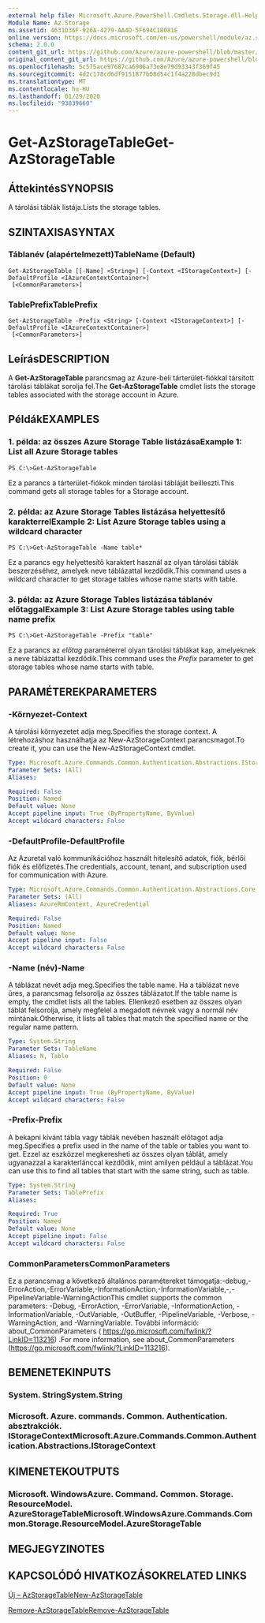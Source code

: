 ```yaml
---
external help file: Microsoft.Azure.PowerShell.Cmdlets.Storage.dll-Help.xml
Module Name: Az.Storage
ms.assetid: 4631D36F-926A-4279-AA4D-5F694C18081E
online version: https://docs.microsoft.com/en-us/powershell/module/az.storage/get-azstoragetable
schema: 2.0.0
content_git_url: https://github.com/Azure/azure-powershell/blob/master/src/Storage/Storage.Management/help/Get-AzStorageTable.md
original_content_git_url: https://github.com/Azure/azure-powershell/blob/master/src/Storage/Storage.Management/help/Get-AzStorageTable.md
ms.openlocfilehash: 5c575ace97687ca6906a73e8e79d93343f369f45
ms.sourcegitcommit: 4d2c178cd6df9151877b08d54c1f4a228dbec9d1
ms.translationtype: MT
ms.contentlocale: hu-HU
ms.lasthandoff: 01/29/2020
ms.locfileid: "93839660"
---
```

# <span data-ttu-id="c6061-101">Get-AzStorageTable</span><span class="sxs-lookup"><span data-stu-id="c6061-101">Get-AzStorageTable</span></span>

## <span data-ttu-id="c6061-102">Áttekintés</span><span class="sxs-lookup"><span data-stu-id="c6061-102">SYNOPSIS</span></span>
<span data-ttu-id="c6061-103">A tárolási táblák listája.</span><span class="sxs-lookup"><span data-stu-id="c6061-103">Lists the storage tables.</span></span>

## <span data-ttu-id="c6061-104">SZINTAXISA</span><span class="sxs-lookup"><span data-stu-id="c6061-104">SYNTAX</span></span>

### <span data-ttu-id="c6061-105">Táblanév (alapértelmezett)</span><span class="sxs-lookup"><span data-stu-id="c6061-105">TableName (Default)</span></span>
```
Get-AzStorageTable [[-Name] <String>] [-Context <IStorageContext>] [-DefaultProfile <IAzureContextContainer>]
 [<CommonParameters>]
```

### <span data-ttu-id="c6061-106">TablePrefix</span><span class="sxs-lookup"><span data-stu-id="c6061-106">TablePrefix</span></span>
```
Get-AzStorageTable -Prefix <String> [-Context <IStorageContext>] [-DefaultProfile <IAzureContextContainer>]
 [<CommonParameters>]
```

## <span data-ttu-id="c6061-107">Leírás</span><span class="sxs-lookup"><span data-stu-id="c6061-107">DESCRIPTION</span></span>
<span data-ttu-id="c6061-108">A **Get-AzStorageTable** parancsmag az Azure-beli tárterület-fiókkal társított tárolási táblákat sorolja fel.</span><span class="sxs-lookup"><span data-stu-id="c6061-108">The **Get-AzStorageTable** cmdlet lists the storage tables associated with the storage account in Azure.</span></span>

## <span data-ttu-id="c6061-109">Példák</span><span class="sxs-lookup"><span data-stu-id="c6061-109">EXAMPLES</span></span>

### <span data-ttu-id="c6061-110">1. példa: az összes Azure Storage Table listázása</span><span class="sxs-lookup"><span data-stu-id="c6061-110">Example 1: List all Azure Storage tables</span></span>
```
PS C:\>Get-AzStorageTable
```

<span data-ttu-id="c6061-111">Ez a parancs a tárterület-fiókok minden tárolási tábláját beilleszti.</span><span class="sxs-lookup"><span data-stu-id="c6061-111">This command gets all storage tables for a Storage account.</span></span>

### <span data-ttu-id="c6061-112">2. példa: az Azure Storage Tables listázása helyettesítő karakterrel</span><span class="sxs-lookup"><span data-stu-id="c6061-112">Example 2: List Azure Storage tables using a wildcard character</span></span>
```
PS C:\>Get-AzStorageTable -Name table*
```

<span data-ttu-id="c6061-113">Ez a parancs egy helyettesítő karaktert használ az olyan tárolási táblák beszerzéséhez, amelyek neve táblázattal kezdődik.</span><span class="sxs-lookup"><span data-stu-id="c6061-113">This command uses a wildcard character to get storage tables whose name starts with table.</span></span>

### <span data-ttu-id="c6061-114">3. példa: az Azure Storage Tables listázása táblanév előtaggal</span><span class="sxs-lookup"><span data-stu-id="c6061-114">Example 3: List Azure Storage tables using table name prefix</span></span>
```
PS C:\>Get-AzStorageTable -Prefix "table"
```

<span data-ttu-id="c6061-115">Ez a parancs az *előtag* paraméterrel olyan tárolási táblákat kap, amelyeknek a neve táblázattal kezdődik.</span><span class="sxs-lookup"><span data-stu-id="c6061-115">This command uses the *Prefix* parameter to get storage tables whose name starts with table.</span></span>

## <span data-ttu-id="c6061-116">PARAMÉTEREK</span><span class="sxs-lookup"><span data-stu-id="c6061-116">PARAMETERS</span></span>

### <span data-ttu-id="c6061-117">-Környezet</span><span class="sxs-lookup"><span data-stu-id="c6061-117">-Context</span></span>
<span data-ttu-id="c6061-118">A tárolási környezetet adja meg.</span><span class="sxs-lookup"><span data-stu-id="c6061-118">Specifies the storage context.</span></span>
<span data-ttu-id="c6061-119">A létrehozáshoz használhatja az New-AzStorageContext parancsmagot.</span><span class="sxs-lookup"><span data-stu-id="c6061-119">To create it, you can use the New-AzStorageContext cmdlet.</span></span>

```yaml
Type: Microsoft.Azure.Commands.Common.Authentication.Abstractions.IStorageContext
Parameter Sets: (All)
Aliases:

Required: False
Position: Named
Default value: None
Accept pipeline input: True (ByPropertyName, ByValue)
Accept wildcard characters: False
```

### <span data-ttu-id="c6061-120">-DefaultProfile</span><span class="sxs-lookup"><span data-stu-id="c6061-120">-DefaultProfile</span></span>
<span data-ttu-id="c6061-121">Az Azuretal való kommunikációhoz használt hitelesítő adatok, fiók, bérlői fiók és előfizetés.</span><span class="sxs-lookup"><span data-stu-id="c6061-121">The credentials, account, tenant, and subscription used for communication with Azure.</span></span>

```yaml
Type: Microsoft.Azure.Commands.Common.Authentication.Abstractions.Core.IAzureContextContainer
Parameter Sets: (All)
Aliases: AzureRmContext, AzureCredential

Required: False
Position: Named
Default value: None
Accept pipeline input: False
Accept wildcard characters: False
```

### <span data-ttu-id="c6061-122">-Name (név)</span><span class="sxs-lookup"><span data-stu-id="c6061-122">-Name</span></span>
<span data-ttu-id="c6061-123">A táblázat nevét adja meg.</span><span class="sxs-lookup"><span data-stu-id="c6061-123">Specifies the table name.</span></span>
<span data-ttu-id="c6061-124">Ha a táblázat neve üres, a parancsmag felsorolja az összes táblázatot.</span><span class="sxs-lookup"><span data-stu-id="c6061-124">If the table name is empty, the cmdlet lists all the tables.</span></span>
<span data-ttu-id="c6061-125">Ellenkező esetben az összes olyan táblát felsorolja, amely megfelel a megadott névnek vagy a normál név mintának.</span><span class="sxs-lookup"><span data-stu-id="c6061-125">Otherwise, it lists all tables that match the specified name or the regular name pattern.</span></span>

```yaml
Type: System.String
Parameter Sets: TableName
Aliases: N, Table

Required: False
Position: 0
Default value: None
Accept pipeline input: True (ByPropertyName, ByValue)
Accept wildcard characters: False
```

### <span data-ttu-id="c6061-126">-Prefix</span><span class="sxs-lookup"><span data-stu-id="c6061-126">-Prefix</span></span>
<span data-ttu-id="c6061-127">A bekapni kívánt tábla vagy táblák nevében használt előtagot adja meg.</span><span class="sxs-lookup"><span data-stu-id="c6061-127">Specifies a prefix used in the name of the table or tables you want to get.</span></span>
<span data-ttu-id="c6061-128">Ezzel az eszközzel megkeresheti az összes olyan táblát, amely ugyanazzal a karakterlánccal kezdődik, mint amilyen például a táblázat.</span><span class="sxs-lookup"><span data-stu-id="c6061-128">You can use this to find all tables that start with the same string, such as table.</span></span>

```yaml
Type: System.String
Parameter Sets: TablePrefix
Aliases:

Required: True
Position: Named
Default value: None
Accept pipeline input: False
Accept wildcard characters: False
```

### <span data-ttu-id="c6061-129">CommonParameters</span><span class="sxs-lookup"><span data-stu-id="c6061-129">CommonParameters</span></span>
<span data-ttu-id="c6061-130">Ez a parancsmag a következő általános paramétereket támogatja:-debug,-ErrorAction,-ErrorVariable,-InformationAction,-InformationVariable,-,-PipelineVariable-WarningAction</span><span class="sxs-lookup"><span data-stu-id="c6061-130">This cmdlet supports the common parameters: -Debug, -ErrorAction, -ErrorVariable, -InformationAction, -InformationVariable, -OutVariable, -OutBuffer, -PipelineVariable, -Verbose, -WarningAction, and -WarningVariable.</span></span> <span data-ttu-id="c6061-131">További információ: about_CommonParameters ( https://go.microsoft.com/fwlink/?LinkID=113216) .</span><span class="sxs-lookup"><span data-stu-id="c6061-131">For more information, see about_CommonParameters (https://go.microsoft.com/fwlink/?LinkID=113216).</span></span>

## <span data-ttu-id="c6061-132">BEMENETEK</span><span class="sxs-lookup"><span data-stu-id="c6061-132">INPUTS</span></span>

### <span data-ttu-id="c6061-133">System. String</span><span class="sxs-lookup"><span data-stu-id="c6061-133">System.String</span></span>

### <span data-ttu-id="c6061-134">Microsoft. Azure. commands. Common. Authentication. absztrakciók. IStorageContext</span><span class="sxs-lookup"><span data-stu-id="c6061-134">Microsoft.Azure.Commands.Common.Authentication.Abstractions.IStorageContext</span></span>

## <span data-ttu-id="c6061-135">KIMENETEK</span><span class="sxs-lookup"><span data-stu-id="c6061-135">OUTPUTS</span></span>

### <span data-ttu-id="c6061-136">Microsoft. WindowsAzure. Command. Common. Storage. ResourceModel. AzureStorageTable</span><span class="sxs-lookup"><span data-stu-id="c6061-136">Microsoft.WindowsAzure.Commands.Common.Storage.ResourceModel.AzureStorageTable</span></span>

## <span data-ttu-id="c6061-137">MEGJEGYZI</span><span class="sxs-lookup"><span data-stu-id="c6061-137">NOTES</span></span>

## <span data-ttu-id="c6061-138">KAPCSOLÓDÓ HIVATKOZÁSOK</span><span class="sxs-lookup"><span data-stu-id="c6061-138">RELATED LINKS</span></span>

[<span data-ttu-id="c6061-139">Új – AzStorageTable</span><span class="sxs-lookup"><span data-stu-id="c6061-139">New-AzStorageTable</span></span>](./New-AzStorageTable.md)

[<span data-ttu-id="c6061-140">Remove-AzStorageTable</span><span class="sxs-lookup"><span data-stu-id="c6061-140">Remove-AzStorageTable</span></span>](./Remove-AzStorageTable.md)


